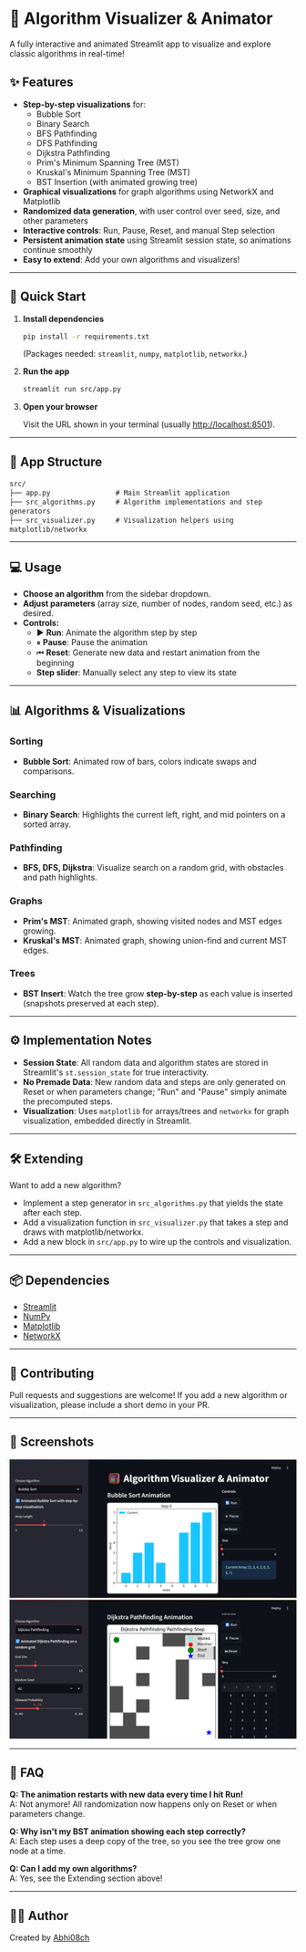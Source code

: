 # 🧮 Algorithm Visualizer & Animator

A fully interactive and animated Streamlit app to visualize and explore classic algorithms in real-time!

## ✨ Features

- **Step-by-step visualizations** for:
  - Bubble Sort
  - Binary Search
  - BFS Pathfinding
  - DFS Pathfinding
  - Dijkstra Pathfinding
  - Prim's Minimum Spanning Tree (MST)
  - Kruskal's Minimum Spanning Tree (MST)
  - BST Insertion (with animated growing tree)
- **Graphical visualizations** for graph algorithms using NetworkX and Matplotlib
- **Randomized data generation**, with user control over seed, size, and other parameters
- **Interactive controls**: Run, Pause, Reset, and manual Step selection
- **Persistent animation state** using Streamlit session state, so animations continue smoothly
- **Easy to extend**: Add your own algorithms and visualizers!

---

## 🚀 Quick Start

1. **Install dependencies**

   ```bash
   pip install -r requirements.txt
   ```

   (Packages needed: `streamlit`, `numpy`, `matplotlib`, `networkx`.)

2. **Run the app**

   ```bash
   streamlit run src/app.py
   ```

3. **Open your browser**

   Visit the URL shown in your terminal (usually [http://localhost:8501](http://localhost:8501)).

---

## 🧩 App Structure

```text
src/
├── app.py                # Main Streamlit application
├── src_algorithms.py     # Algorithm implementations and step generators
├── src_visualizer.py     # Visualization helpers using matplotlib/networkx
```

---

## 💻 Usage

- **Choose an algorithm** from the sidebar dropdown.
- **Adjust parameters** (array size, number of nodes, random seed, etc.) as desired.
- **Controls:**
  - ▶️ **Run**: Animate the algorithm step by step
  - ⏸ **Pause**: Pause the animation
  - ⏮ **Reset**: Generate new data and restart animation from the beginning
  - **Step slider**: Manually select any step to view its state

---

## 📊 Algorithms & Visualizations

### **Sorting**
- **Bubble Sort**: Animated row of bars, colors indicate swaps and comparisons.

### **Searching**
- **Binary Search**: Highlights the current left, right, and mid pointers on a sorted array.

### **Pathfinding**
- **BFS, DFS, Dijkstra**: Visualize search on a random grid, with obstacles and path highlights.

### **Graphs**
- **Prim's MST**: Animated graph, showing visited nodes and MST edges growing.
- **Kruskal's MST**: Animated graph, showing union-find and current MST edges.

### **Trees**
- **BST Insert**: Watch the tree grow **step-by-step** as each value is inserted (snapshots preserved at each step).

---

## ⚙️ Implementation Notes

- **Session State**: All random data and algorithm states are stored in Streamlit's `st.session_state` for true interactivity.
- **No Premade Data**: New random data and steps are only generated on Reset or when parameters change; "Run" and "Pause" simply animate the precomputed steps.
- **Visualization**: Uses `matplotlib` for arrays/trees and `networkx` for graph visualization, embedded directly in Streamlit.

---

## 🛠️ Extending

Want to add a new algorithm?
- Implement a step generator in `src_algorithms.py` that yields the state after each step.
- Add a visualization function in `src_visualizer.py` that takes a step and draws with matplotlib/networkx.
- Add a new block in `src/app.py` to wire up the controls and visualization.

---

## 📦 Dependencies

- [Streamlit](https://streamlit.io/)
- [NumPy](https://numpy.org/)
- [Matplotlib](https://matplotlib.org/)
- [NetworkX](https://networkx.org/)

---

## 🤝 Contributing

Pull requests and suggestions are welcome! If you add a new algorithm or visualization, please include a short demo in your PR.

---

## 📸 Screenshots

![Algoritm Visualizer](image.png)
![Dijkstra algorithm](image-1.png)

---

## 🙋 FAQ

**Q: The animation restarts with new data every time I hit Run!**  
A: Not anymore! All randomization now happens only on Reset or when parameters change.

**Q: Why isn't my BST animation showing each step correctly?**  
A: Each step uses a deep copy of the tree, so you see the tree grow one node at a time.

**Q: Can I add my own algorithms?**  
A: Yes, see the Extending section above!

---

## 👨‍💻 Author

Created by [Abhi08ch](https://github.com/Abhi08ch)
